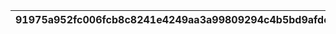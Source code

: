 |91975a952fc006fcb8c8241e4249aa3a99809294c4b5bd9afdc7113e3653a828|6f06e8f5c574a4d7dfab5b79251a30e922906bdf5791bb93143a3a5149a6d8d4|266bca717f84522fe39c0f2ed95da0b2ac965fcf004df89e4f4af0e279021134|7034dd9b5900c279c0d3d3856567b24c4f399cacb1f324cbb94f371f69da7386|3c345a1aafe5a0a47e57d71ffb4ed6a35455629764b9c5a00ccf90ee56e091e6|
| --- | --- | --- | --- | --- |